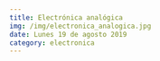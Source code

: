 ```yaml
---
title: Electrónica analógica
img: /img/electronica_analogica.jpg
date: Lunes 19 de agosto 2019
category: electronica
---
```


